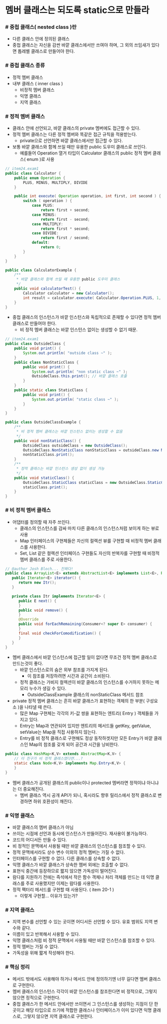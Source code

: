 # 멤버 클래스는 되도록 static으로 만들라

### # 중첩 클래스( nested class )란
 - 다른 클래스 안에 정의된 클래스
 - 중첩 클래스는 자신을 감싼 바깥 클래스에서만 쓰여야 하며, 그 외의 쓰임새가 있다면 톱레벨 클래스로 만들어야 한다.

### # 중첩 클래스 종류
 - 정적 멤버 클래스
 - 내부 클래스 ( inner class )
   - 비정적 멤버 클래스
   - 익명 클래스
   - 지역 클래스

### # 정적 멤버 클래스
 - 클래스 안에 선언되고, 바깥 클래스의 private 멤버에도 접근할 수 있다. 
 - 정적 멤버 클래스는 다른 정적 멤버와 똑같은 접근 규칙을 적용받는다.
   - private으로 선언하면 바깥 클래스에서만 접근할 수 있다.
 - 보통 바깥 클래스와 함께 쓰일 때만 유용한 public 도우미 클래스로 쓰인다.
   - 예를들어 Operation 열거 타입이 Calculator 클래스의 public 정적 멤버 클래스( enum )로 사용
```java
// item24.exam1
public class Calculator {
    public enum Operation {
        PLUS, MINUS, MULTIPLY, DIVIDE
    }

    public int execute( Operation operation, int first, int second ) {
        switch ( operation ) {
            case PLUS:
                return first + second;
            case MINUS:
                return first - second;
            case MULTIPLY:
                return first * second;
            case DIVIDE:
                return first / second;
            default:
                return 0;
        }
    }
}

public class CalculatorExample {
    /**
     * 바깥 클래스와 함께 쓰일 때 유용한 public 도우미 클래스
     */
    public void calculatorTest() {
        Calculator calculator = new Calculator();
        int result = calculator.execute( Calculator.Operation.PLUS, 1, 3 );
    }
}
```
 - 중첩 클래스의 인스턴스가 바깥 인스턴스와 독립적으로 존재할 수 있다면 정적 멤버 클래스로 만들어야 한다.
   - 비 정적 멤버 클래스는 바깥 인스턴스 없이는 생성할 수 없기 때문.
```java
// item24.exam1
public class OutsideClass {
    public void print() {
        System.out.println( "outside class ~" );
    }
    public class NonStaticClass {
        public void print() {
            System.out.println( "non static class ~" );
            OutsideClass.this.print(); // 바깥 클래스 호출
        }
    }
    public static class StaticClass {
        public void print() {
            System.out.println( "static class ~" );
        }
    }
}

public class OutsideClassExample {
    /**
     * 비 정적 멤버 클래스는 바깥 인스턴스 없이는 생성할 수 없음
     */
    public void nonStaticClass() {
        OutsideClass outsideClass = new OutsideClass();
        OutsideClass.NonStaticClass nonStaticClass = outsideClass.new NonStaticClass();
        nonStaticClass.print();
    }
    /**
     * 정적 클래스는 바깥 인스턴스 생성 없이 생성 가능
     */
    public void staticClass() {
        OutsideClass.StaticClass staticClass = new OutsideClass.StaticClass();
        staticClass.print();
    }
}
```

### # 비 정적 멤버 클래스
 - 어댑터를 정의할 때 자주 쓰인다.
   - 클래스의 인스턴스를 감싸 마치 다른 클래스의 인스턴스처럼 보이게 하는 뷰로 사용
   - Map 인터페이스의 구현체들은 자신의 컬렉션 뷰를 구현할 때 비정적 멤버 클래스를 사용한다.
   - Set, List 같은 컬렉션 인터페이스 구현들도 자신의 반복자를 구현할 때 비정적 멤버 클래스를 주로 사용한다.
```java
// @author Josh Bloch... 진짜다!
public class ArrayList<E> extends AbstractList<E> implements List<E>, RandomAccess, Cloneable, java.io.Serializable {
   public Iterator<E> iterator() {
      return new Itr();
   }

   private class Itr implements Iterator<E> {
      public E next() {
      }
      public void remove() {
      }
      @Override
      public void forEachRemaining(Consumer<? super E> consumer) {
      }
      final void checkForComodification() {
      }
   }
}
```

 - 멤버 클래스에서 바깥 인스턴스에 접근할 일이 없다면 무조건 정적 멤버 클래스로 만드는것이 좋다.
   - 바깥 인스턴스로의 숨은 외부 참조를 가지게 된다.
     - 이 참조를 저장하려면 시간과 공간이 소비된다.
   - 정적 클래스는 가비지 컬렉션이 바깥 클래스의 인스턴스를 수거하지 못하는 메모리 누수가 생길 수 있다.
     - OutsideClassExample 클래스의 nonStaticClass 메서드 참조
 - private 정적 멤버 클래스는 흔히 바깥 클래스가 표현하는 객체의 한 부분( 구성요소 )을 나타낼 때 쓴다.
   - 많은 Map 구현체는 각각의 키-값 쌍을 표현하는 엔트리( Entry ) 객체들을 가지고 있다.
   - Entry는 Map과 연관되어 있지만 엔트리의 메서드들 getKey, getValue, setValue는 Map을 직접 사용하지 않는다.
   - Entry를 비 정적 클래스로 구현해도 정상 동작하겟지만 모든 Entry가 바깥 클래스인 Map의 참조를 갖게 되어 공간과 시간을 낭비한다.

```java
public class HashMap<K,V> extends AbstractMap<K,V> {
    // 이 친구가 비 정적 클래스였다면...? 
    static class Node<K,V> implements Map.Entry<K,V> {
    }
}
```

 - 멤버 클래스가 공개된 클래스의 public이나 protected 멤버라면 정적이냐 아니냐는 더 중요해진다.
   - 멤버 클래스 역시 공개 API가 되니, 혹시라도 향후 릴리스에서 정적 클래스로 변경하면 하위 호환성이 깨진다.
   
### # 익명 클래스
 - 바깥 클래스의 멤버 클래스가 아님
 - 쓰이는 시점에 선언과 동시에 인스턴스가 만들어진다. 재사용이 불가능하다.
 - 코드의 어디서든 만들 수 있다.
 - 비 정적인 문맥에서 사용될 때만 바깥 클래스의 인스턴스를 참조할 수 있다.
 - 정적 문맥에서라도 상수 변수 이외의 정적 멤버는 가질 수 없다.
 - 인터페이스를 구현할 수 없다. 다른 클래스를 상속할 수 없다.
 - 익명 클래스가 바깥 클래스가 상속한 멤버 외에는 호출할 수 없다.
 - 표현식 중간에 등장하므로 짧지 않으면 가독성이 떨어진다.
 - 람다를 지원하기 전에는 즉석에서 작은 함수 객체나 처리 객체를 만드는 데 익명 클래스를 주로 사용했지만 이제는 람다를 사용한다.
 - 정적 팩터리 메서드를 구현할 때 사용된다. ( item 20-1 )
   - 이렇게 구현할... 이유가 있는가? 

### # 지역 클래스
 - 지역 변수를 선언할 수 있는 곳이면 어디서든 선언할 수 있다. 유효 범위도 지역 변수와 같다.
 - 이름이 있고 반복해서 사용할 수 있다.
 - 익명 클래스처럼 비 정적 문맥에서 사용될 때만 바깥 인스턴스를 참조할 수 있다.
 - 정적 멤버는 가질 수 없다.
 - 가독성을 위해 짧게 작성해야 한다.

### # 핵심 정리
 - 메서드 밖에서도 사용해야 하거나 메서드 안에 정의하기엔 너무 길다면 멤버 클래스로 구현한다.
 - 멤버 클래스의 인스턴스 각각이 바깥 인스턴스를 참조한다면 비 정적으로, 그렇지 않으면 정적으로 구현한다.
 - 중첩 클래스가 한 메서드 안에서만 쓰이면서 그 인스턴스를 생성하는 지점이 단 한곳이고 해당 타입으로 쓰기에 적합한 클래스나 인터페이스가 이미 있다면 익명 클래스로, 그렇지 않으면 지역 클래스로 구현한다.

